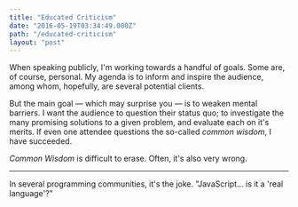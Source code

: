```yaml
---
title: "Educated Criticism"
date: "2016-05-19T03:34:49.000Z"
path: "/educated-criticism"
layout: "post"
---
```

When speaking publicly, I'm working towards a handful of goals. Some are, of course, personal. My agenda is to inform and inspire the audience, among whom, hopefully, are several potential clients.

But the main goal &mdash; which may surprise you &mdash; is to weaken mental barriers. I want the audience to question their status quo; to investigate the many promising solutions to a given problem, and evaluate each on it's merits. If even one attendee questions the so-called *common wisdom*, I have succeeded.

*Common Wisdom* is difficult to erase. Often, it's also very wrong.

---

In several programming communities, it's the joke. "JavaScript... is it a 'real language'?"